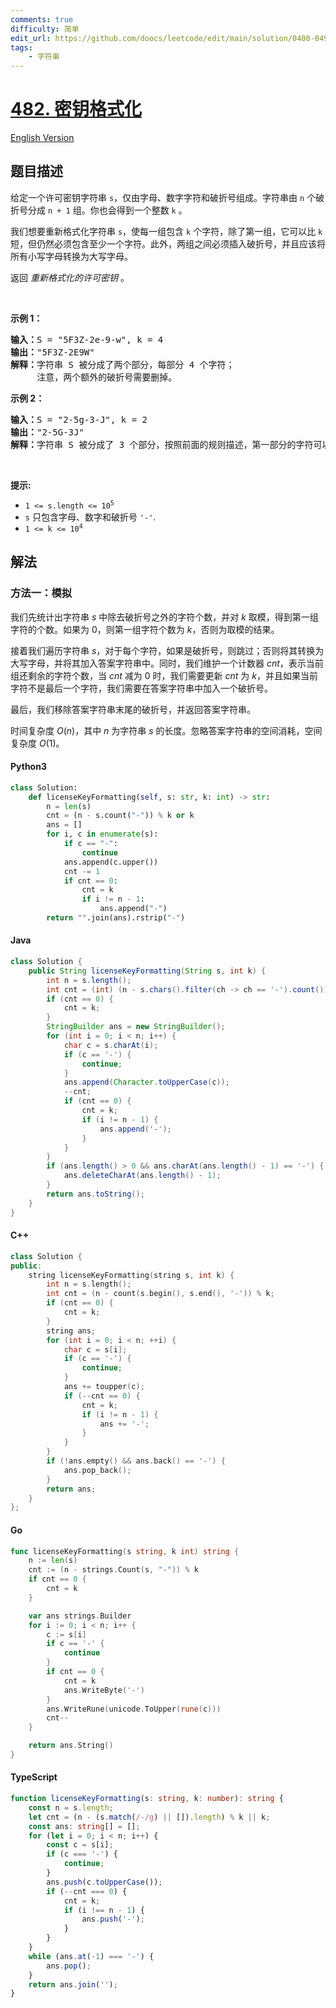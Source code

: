 ```yaml
---
comments: true
difficulty: 简单
edit_url: https://github.com/doocs/leetcode/edit/main/solution/0400-0499/0482.License%20Key%20Formatting/README.md
tags:
    - 字符串
---
```


<!-- problem:start -->

# [482. 密钥格式化](https://leetcode.cn/problems/license-key-formatting)

[English Version](/solution/0400-0499/0482.License%20Key%20Formatting/README_EN.md)

## 题目描述

<!-- description:start -->

<p>给定一个许可密钥字符串 <code>s</code>，仅由字母、数字字符和破折号组成。字符串由 <code>n</code> 个破折号分成 <code>n + 1</code> 组。你也会得到一个整数 <code>k</code> 。</p>

<p>我们想要重新格式化字符串&nbsp;<code>s</code>，使每一组包含 <code>k</code> 个字符，除了第一组，它可以比 <code>k</code> 短，但仍然必须包含至少一个字符。此外，两组之间必须插入破折号，并且应该将所有小写字母转换为大写字母。</p>

<p>返回 <em>重新格式化的许可密钥</em> 。</p>

<p>&nbsp;</p>

<p><strong>示例 1：</strong></p>

<pre>
<strong>输入：</strong>S = "5F3Z-2e-9-w", k = 4
<strong>输出：</strong>"5F3Z-2E9W"
<strong>解释：</strong>字符串 S 被分成了两个部分，每部分 4 个字符；
&nbsp;    注意，两个额外的破折号需要删掉。
</pre>

<p><strong>示例 2：</strong></p>

<pre>
<strong>输入：</strong>S = "2-5g-3-J", k = 2
<strong>输出：</strong>"2-5G-3J"
<strong>解释：</strong>字符串 S 被分成了 3 个部分，按照前面的规则描述，第一部分的字符可以少于给定的数量，其余部分皆为 2 个字符。
</pre>

<p>&nbsp;</p>

<p><strong>提示:</strong></p>

<ul>
	<li><code>1 &lt;= s.length &lt;= 10<sup>5</sup></code></li>
	<li><code>s</code>&nbsp;只包含字母、数字和破折号&nbsp;<code>'-'</code>.</li>
	<li><code>1 &lt;= k &lt;= 10<sup>4</sup></code></li>
</ul>

<!-- description:end -->

## 解法

<!-- solution:start -->

### 方法一：模拟

我们先统计出字符串 $s$ 中除去破折号之外的字符个数，并对 $k$ 取模，得到第一组字符的个数。如果为 $0$，则第一组字符个数为 $k$，否则为取模的结果。

接着我们遍历字符串 $s$，对于每个字符，如果是破折号，则跳过；否则将其转换为大写字母，并将其加入答案字符串中。同时，我们维护一个计数器 $cnt$，表示当前组还剩余的字符个数，当 $cnt$ 减为 $0$ 时，我们需要更新 $cnt$ 为 $k$，并且如果当前字符不是最后一个字符，我们需要在答案字符串中加入一个破折号。

最后，我们移除答案字符串末尾的破折号，并返回答案字符串。

时间复杂度 $O(n)$，其中 $n$ 为字符串 $s$ 的长度。忽略答案字符串的空间消耗，空间复杂度 $O(1)$。

<!-- tabs:start -->

#### Python3

```python
class Solution:
    def licenseKeyFormatting(self, s: str, k: int) -> str:
        n = len(s)
        cnt = (n - s.count("-")) % k or k
        ans = []
        for i, c in enumerate(s):
            if c == "-":
                continue
            ans.append(c.upper())
            cnt -= 1
            if cnt == 0:
                cnt = k
                if i != n - 1:
                    ans.append("-")
        return "".join(ans).rstrip("-")
```

#### Java

```java
class Solution {
    public String licenseKeyFormatting(String s, int k) {
        int n = s.length();
        int cnt = (int) (n - s.chars().filter(ch -> ch == '-').count()) % k;
        if (cnt == 0) {
            cnt = k;
        }
        StringBuilder ans = new StringBuilder();
        for (int i = 0; i < n; i++) {
            char c = s.charAt(i);
            if (c == '-') {
                continue;
            }
            ans.append(Character.toUpperCase(c));
            --cnt;
            if (cnt == 0) {
                cnt = k;
                if (i != n - 1) {
                    ans.append('-');
                }
            }
        }
        if (ans.length() > 0 && ans.charAt(ans.length() - 1) == '-') {
            ans.deleteCharAt(ans.length() - 1);
        }
        return ans.toString();
    }
}
```

#### C++

```cpp
class Solution {
public:
    string licenseKeyFormatting(string s, int k) {
        int n = s.length();
        int cnt = (n - count(s.begin(), s.end(), '-')) % k;
        if (cnt == 0) {
            cnt = k;
        }
        string ans;
        for (int i = 0; i < n; ++i) {
            char c = s[i];
            if (c == '-') {
                continue;
            }
            ans += toupper(c);
            if (--cnt == 0) {
                cnt = k;
                if (i != n - 1) {
                    ans += '-';
                }
            }
        }
        if (!ans.empty() && ans.back() == '-') {
            ans.pop_back();
        }
        return ans;
    }
};
```

#### Go

```go
func licenseKeyFormatting(s string, k int) string {
	n := len(s)
	cnt := (n - strings.Count(s, "-")) % k
	if cnt == 0 {
		cnt = k
	}

	var ans strings.Builder
	for i := 0; i < n; i++ {
		c := s[i]
		if c == '-' {
			continue
		}
		if cnt == 0 {
			cnt = k
			ans.WriteByte('-')
		}
		ans.WriteRune(unicode.ToUpper(rune(c)))
		cnt--
	}

	return ans.String()
}
```

#### TypeScript

```ts
function licenseKeyFormatting(s: string, k: number): string {
    const n = s.length;
    let cnt = (n - (s.match(/-/g) || []).length) % k || k;
    const ans: string[] = [];
    for (let i = 0; i < n; i++) {
        const c = s[i];
        if (c === '-') {
            continue;
        }
        ans.push(c.toUpperCase());
        if (--cnt === 0) {
            cnt = k;
            if (i !== n - 1) {
                ans.push('-');
            }
        }
    }
    while (ans.at(-1) === '-') {
        ans.pop();
    }
    return ans.join('');
}
```

<!-- tabs:end -->

<!-- solution:end -->

<!-- problem:end -->
